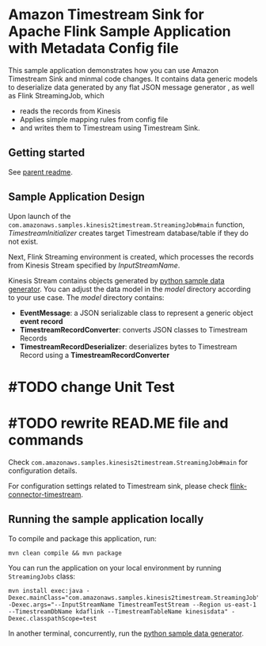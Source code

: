 # Amazon Timestream Sink for Apache Flink Sample Application with Metadata Config file

This sample application demonstrates how you can use Amazon Timestream Sink and minmal code changes. 
It contains data generic models to deserialize data generated by any flat JSON message generator
, as well as Flink StreamingJob, which 
* reads the records from Kinesis
* Applies simple mapping rules from config file
* and writes them to Timestream using Timestream Sink.



## Getting started

See [parent readme](../).


## Sample Application Design

Upon launch of the `com.amazonaws.samples.kinesis2timestream.StreamingJob#main` function, _TimestreamInitializer_ creates target Timestream database/table if they do not exist.

Next, Flink Streaming environment is created, which processes the records from Kinesis Stream specified by _InputStreamName_.

Kinesis Stream contains objects generated by [python sample data generator](../sample-data-generator). You can adjust the data model in the _model_ directory according to your use case. The _model_ directory contains:
* **EventMessage**: a JSON serializable class to represent a generic object **event record**
* **TimestreamRecordConverter**: converts JSON classes to Timestream Records
* **TimestreamRecordDeserializer**: deserializes bytes to Timestream Record using a **TimestreamRecordConverter**

# #TODO change Unit Test

# #TODO rewrite READ.ME file and commands 

Check `com.amazonaws.samples.kinesis2timestream.StreamingJob#main` for configuration details.

For configuration settings related to Timestream sink, please check [flink-connector-timestream](../flink-connector-timestream).

## Running the sample application locally

To compile and package this application, run:
```
mvn clean compile && mvn package
```

You can run the application on your local environment by running `StreamingJobs` class:
```
mvn install exec:java -Dexec.mainClass="com.amazonaws.samples.kinesis2timestream.StreamingJob" -Dexec.args="--InputStreamName TimestreamTestStream --Region us-east-1 --TimestreamDbName kdaflink --TimestreamTableName kinesisdata" -Dexec.classpathScope=test
```

In another terminal, concurrently, run the [python sample data generator](../sample-data-generator).